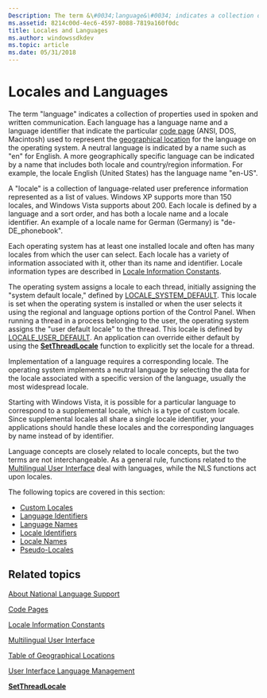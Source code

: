 ```yaml
---
Description: The term &\#0034;language&\#0034; indicates a collection of properties used in spoken and written communication.
ms.assetid: 8214c00d-4ec6-4597-8088-7819a160f0dc
title: Locales and Languages
ms.author: windowssdkdev
ms.topic: article
ms.date: 05/31/2018
---
```


# Locales and Languages

The term "language" indicates a collection of properties used in spoken and written communication. Each language has a language name and a language identifier that indicate the particular [code page](code-pages.md) (ANSI, DOS, Macintosh) used to represent the [geographical location](table-of-geographical-locations.md) for the language on the operating system. A neutral language is indicated by a name such as "en" for English. A more geographically specific language can be indicated by a name that includes both locale and country/region information. For example, the locale English (United States) has the language name "en-US".

A "locale" is a collection of language-related user preference information represented as a list of values. Windows XP supports more than 150 locales, and Windows Vista supports about 200. Each locale is defined by a language and a sort order, and has both a locale name and a locale identifier. An example of a locale name for German (Germany) is "de-DE\_phonebook".

Each operating system has at least one installed locale and often has many locales from which the user can select. Each locale has a variety of information associated with it, other than its name and identifier. Locale information types are described in [Locale Information Constants](locale-information-constants.md).

The operating system assigns a locale to each thread, initially assigning the "system default locale," defined by [LOCALE\_SYSTEM\_DEFAULT](locale-system-default.md). This locale is set when the operating system is installed or when the user selects it using the regional and language options portion of the Control Panel. When running a thread in a process belonging to the user, the operating system assigns the "user default locale" to the thread. This locale is defined by [LOCALE\_USER\_DEFAULT](locale-user-default.md). An application can override either default by using the [**SetThreadLocale**](/windows/desktop/api/Winnls/nf-winnls-setthreadlocale) function to explicitly set the locale for a thread.

Implementation of a language requires a corresponding locale. The operating system implements a neutral language by selecting the data for the locale associated with a specific version of the language, usually the most widespread locale.

Starting with Windows Vista, it is possible for a particular language to correspond to a supplemental locale, which is a type of custom locale. Since supplemental locales all share a single locale identifier, your applications should handle these locales and the corresponding languages by name instead of by identifier.

Language concepts are closely related to locale concepts, but the two terms are not interchangeable. As a general rule, functions related to the [Multilingual User Interface](multilingual-user-interface.md) deal with languages, while the NLS functions act upon locales.

The following topics are covered in this section:

-   [Custom Locales](custom-locales.md)
-   [Language Identifiers](language-identifiers.md)
-   [Language Names](language-names.md)
-   [Locale Identifiers](locale-identifiers.md)
-   [Locale Names](locale-names.md)
-   [Pseudo-Locales](pseudo-locales.md)

## Related topics

<dl> <dt>

[About National Language Support](about-national-language-support.md)
</dt> <dt>

[Code Pages](code-pages.md)
</dt> <dt>

[Locale Information Constants](locale-information-constants.md)
</dt> <dt>

[Multilingual User Interface](multilingual-user-interface.md)
</dt> <dt>

[Table of Geographical Locations](table-of-geographical-locations.md)
</dt> <dt>

[User Interface Language Management](user-interface-language-management.md)
</dt> <dt>

[**SetThreadLocale**](/windows/desktop/api/Winnls/nf-winnls-setthreadlocale)
</dt> </dl>

 

 



